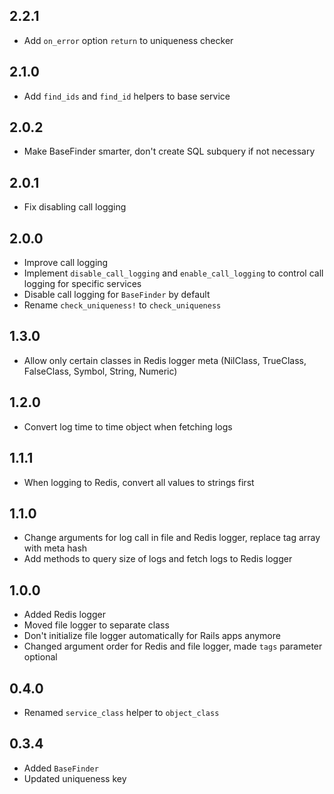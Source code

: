 ## 2.2.1

* Add `on_error` option `return` to uniqueness checker

## 2.1.0

* Add `find_ids` and `find_id` helpers to base service

## 2.0.2

* Make BaseFinder smarter, don't create SQL subquery if not necessary

## 2.0.1

* Fix disabling call logging

## 2.0.0

* Improve call logging
* Implement `disable_call_logging` and `enable_call_logging` to control call logging for specific services
* Disable call logging for `BaseFinder` by default
* Rename `check_uniqueness!` to `check_uniqueness`

## 1.3.0

* Allow only certain classes in Redis logger meta (NilClass, TrueClass, FalseClass, Symbol, String, Numeric)

## 1.2.0

* Convert log time to time object when fetching logs

## 1.1.1

* When logging to Redis, convert all values to strings first

## 1.1.0

* Change arguments for log call in file and Redis logger, replace tag array with meta hash
* Add methods to query size of logs and fetch logs to Redis logger

## 1.0.0

* Added Redis logger
* Moved file logger to separate class
* Don't initialize file logger automatically for Rails apps anymore
* Changed argument order for Redis and file logger, made `tags` parameter optional

## 0.4.0

* Renamed `service_class` helper to `object_class`

## 0.3.4

* Added `BaseFinder`
* Updated uniqueness key
